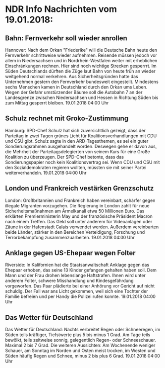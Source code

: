 # NDR Info Nachrichten vom 19.01.2018:


## Bahn: Fernverkehr soll wieder anrollen
Hannover: Nach dem Orkan "Friederike" will die Deutsche Bahn heute den Fernverkehr schrittweise wieder aufnehmen. Reisende müssen jedoch vor allem in Niedersachsen und in Nordrhein-Westfalen weiter mit erheblichen Einschränkungen rechnen. Hier sind noch wichtige Strecken gesperrrt. Im Süden Deutschlands dürften die Züge laut Bahn von heute früh an wieder weitgehend normal verkehren. Aus Sicherheitsgründen hatte das Unternehmen gestern den Fernverkehr bundesweit eingestellt. Mindestens sechs Menschen kamen in Deutschland durch den Orkan ums Leben. Wegen der Gefahr umstürzender Bäume soll die Autobahn 7 an der Landesgrenze zwischen Niedersachsen und Hessen in Richtung Süden bis zum Mittag gesperrt bleiben. 19.01.2018 04:00 Uhr 

## Schulz rechnet mit Groko-Zustimmung
Hamburg: SPD-Chef Schulz hat sich zuversichtlich gezeigt, dass der Parteitag in zwei Tagen grünes Licht für Koalitionsverhandlungen mit CDU und CSU gibt. Schulz sagte in den ARD-Tagesthemen, es sei ein guter Sondierungsrahmen ausgehandelt worden. Deswegen gehe er davon aus, die Mehrheit der Parteitagsdelegierten von seinem Kurs für eine Große Koalition zu überzeugen. Der SPD-Chef betonte, dass das Sondierungspapier noch kein Koalitionsvertrag sei. Wenn CDU und CSU mit den Sozialdemokraten regieren wollten, müssten sie mit seiner Partei weiterverhandeln. 19.01.2018 04:00 Uhr 

## London und Frankreich vestärken Grenzschutz
London: 			Großbritannien und Frankreich haben vereinbart, schärfer gegen illegale Migranten vorzugehen. Die Regierung in London zahlt für neue Sicherheitsmaßnahmen am Ärmelkanall etwa 50 Millionen Euro. Das erklärten Premierministerin May und der französische Präsident Macron nach einem Treffen. Das Geld soll unter anderem für Videoanlagen oder Zäune in der Hafenstadt Calais verwendet werden. Außerdem vereinbarten beide Länder, stärker in den Bereichen Verteidigung, Forschung und Terrorbekämpfung zusammenzuarbeiten. 19.01.2018 04:00 Uhr 

## Anklage gegen US-Ehepaar wegen Folter
Riverside: In Kalifornien hat die Staatsanwaltschaft Anklage gegen das Ehepaar erhoben, das seine 13 Kinder gefangen gehalten haben soll. Dem Mann und der Frau drohen lebenslange Haftstrafen. Ihnen wird unter anderem Folter, schwere Misshandlung und Kindesgefährdung vorgeworfen. Das Paar plädierte bei einer Anhörung vor Gericht auf nicht schuldig. Der Fall war ans Licht gekommen, weil sich eine Tochter der Familie befreien und per Handy die Polizei rufen konnte. 19.01.2018 04:00 Uhr 

## Das Wetter für Deutschland
Das Wetter für Deutschland: Nachts verbreitet Regen oder Schneeregen, im Süden teils kräftiger, Tiefstwerte plus 5 bis minus 1 Grad. Am Tage teils bewölkt, teils zeitweise sonnig, gelegentlich Regen- oder Schneeschauer. Maximal 2 bis 7 Grad. Die weiteren Aussichten: Am Wochenende weniger Schauer, am Sonntag im Norden und Osten meist trocken, im Westen und Süden häufig Regen und Schnee, minus 2 bis plus 6 Grad. 19.01.2018 04:00 Uhr 
